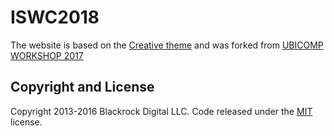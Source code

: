 # ISWC2018
The website is based on the [Creative theme](http://startbootstrap.com/template-overviews/creative/) and was forked from [UBICOMP WORKSHOP 2017](https://ubicomp-mental-health.github.io/workshop-2017.html)

## Copyright and License

Copyright 2013-2016 Blackrock Digital LLC. Code released under the [MIT](https://github.com/BlackrockDigital/startbootstrap-creative/blob/gh-pages/LICENSE) license.
